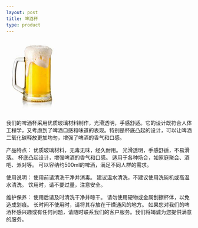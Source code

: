 ```yaml
---
layout: post
title: 啤酒杯
type: product
---
```

<img src="/img/啤酒杯.jpg" width = 150 height = 200>

我们的啤酒杯采用优质玻璃材料制作，光滑透明，手感舒适。它的设计既符合人体工程学，又考虑到了啤酒口感和味道的表现。特别是杯底凸起的设计，可以让啤酒二氧化碳释放更加均匀，增强了啤酒的香气和口感。


产品特点：
优质玻璃材料，无毒无味，经久耐用。
光滑透明，手感舒适，不易滑落。
杯底凸起设计，增强啤酒的香气和口感。
适用于各种场合，如家庭聚会、酒吧、派对等。
可以容纳约500ml的啤酒，满足不同人群的需求。


使用说明：
使用前请清洗干净并消毒。
建议温水清洗，不建议使用洗碗机或高温水清洗。
饮用时，请不要过量，注意安全。


维护保养：
使用后请及时清洗干净并晾干。
请勿使用硬物或金属刮擦杯体，以免造成划痕。
长时间不使用时，请将其存放在干燥通风的地方。
如果您对我们的啤酒杯感兴趣或有任何问题，请随时联系我们的客户服务。我们将竭诚为您提供满意的服务。